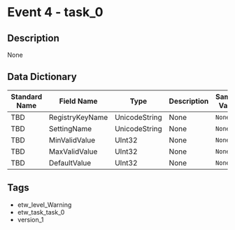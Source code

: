 # Event 4 - task_0

## Description
None

## Data Dictionary
|Standard Name|Field Name|Type|Description|Sample Value|
|---|---|---|---|---|
|TBD|RegistryKeyName|UnicodeString|None|`None`|
|TBD|SettingName|UnicodeString|None|`None`|
|TBD|MinValidValue|UInt32|None|`None`|
|TBD|MaxValidValue|UInt32|None|`None`|
|TBD|DefaultValue|UInt32|None|`None`|

## Tags
* etw_level_Warning
* etw_task_task_0
* version_1
